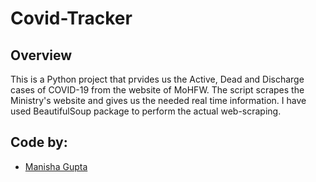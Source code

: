 # Covid-Tracker
## Overview

This is a Python project that prvides us the Active, Dead and Discharge cases of COVID-19 from the website of MoHFW. The script scrapes the Ministry's website and gives us the needed real time information. I have used BeautifulSoup package to perform the actual web-scraping.

## Code by:
- [Manisha Gupta](https://manisha069.github.io/)
